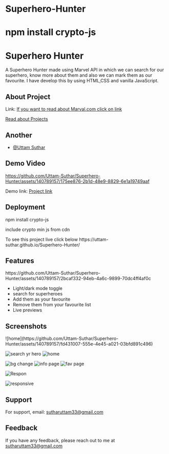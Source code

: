# Superhero-Hunter
# npm install crypto-js 
<h1>Superhero Hunter</h1>

<p>A Superhero Hunter made using Marvel API in which we can search for our superhero, know more about them and also we
    can
    mark them as our favourite. I have develop this by using HTML,CSS and vanilla JavaScript.</p>

<h2>About Project</h2>
<p>Link: <a href="https://developer.marvel.com/documentation/authorization"> If you want to read about Marval.com click
        on link</a></p>
<p><a href="https://github.com/Uttam-Suthar/Superhero-Hunter/blob/main/Test%202%20-%20Superhero%20Hunter.pdf">Read about
        Projects</a></p>
<h2>Another</h2>
<ul>
    <li><a href="https://github.com/Uttam-Suthar">@Uttam Suthar</a></li>
</ul>


<h2>Demo Video</h2>




https://github.com/Uttam-Suthar/Superhero-Hunter/assets/140789157/175ee876-2b1d-48e9-8829-6e1a19749aaf






<p>Demo link: <a href="https://uttam-suthar.github.io/Superhero-Hunter/">Project link</a> </p>

<h2>Deployment</h2>
<p>
    npm install crypto-js
    
</p>
<p>
    include crypto min js from cdn
</p>
<p>To see this project live click below <Link:sp>https://uttam-suthar.github.io/Superhero-Hunter/</Link:sp>
</p>

<h2>Features</h2>
https://github.com/Uttam-Suthar/Superhero-Hunter/assets/140789157/2bcaf332-94eb-4a6c-9899-70dc4ff4af0c
<ul>
    <li>Light/dark mode toggle</li>
    <li>search for superheroes</li>
    <li>Add them as your favourite</li>
    <li>Remove them from your favourite list</li>
    <li>Live previews</li>
</ul>

<h2>Screenshots</h2>
![home](https://github.com/Uttam-Suthar/Superhero-Hunter/assets/140789157/fd431007-555e-4e45-a021-03bfd891c496)

![search yr hero](https://github.com/Uttam-Suthar/Superhero-Hunter/assets/140789157/69ce3225-9c17-4a77-999a-d3597002a716)
![home](https://github.com/Uttam-Suthar/Superhero-Hunter/assets/140789157/80086dd2-0ff9-4c17-9f3d-4cf49d71ec6c)

![bg change](https://github.com/Uttam-Suthar/Superhero-Hunter/assets/140789157/647acacc-8cbb-4c90-8413-4919c8b17f19)
![info page](https://github.com/Uttam-Suthar/Superhero-Hunter/assets/140789157/6f8dfd22-a2e3-4414-92f2-173cf0817427)
![fav page](https://github.com/Uttam-Suthar/Superhero-Hunter/assets/140789157/0a803dd4-42a3-4f66-8629-b66b99581992)



![Respon](https://github.com/Uttam-Suthar/Superhero-Hunter/assets/140789157/dc376686-9460-4381-9064-437d55f4e19a)


![responsive](https://github.com/Uttam-Suthar/Superhero-Hunter/assets/140789157/c4eb9274-c49b-4e8f-8882-08145655c11d)


<h2>Support</h2>
<p>For support, email: <a href="sutharuttam33@gmail.com">sutharuttam33@gmail.com</a></p>

<h2>Feedback</h2>

<p>If you have any feedback, please reach out to me at <a href="sutharuttam33@gmail.com">sutharuttam33@gmail.com</a></p>

